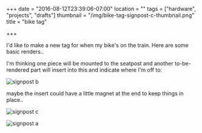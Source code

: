 +++
date = "2016-08-12T23:39:06-07:00"
location = ""
tags = ["hardware", "projects", "drafts"]
thumbnail = "/img/bike-tag-signpost-c-thumbnail.png"
title = "bike tag"

+++

I'd like to make a new tag for when my bike's on the train.
Here are some basic renders..

<!--more-->

I'm thinking one piece will be mounted to the seatpost and
another to-be-rendered part will insert into this and indicate where I'm off to:

![signpost b](/img/bike-tag-signpost-b.png)

maybe the insert could have a little magnet at the end to keep things in place..

![signpost c](/img/bike-tag-signpost-c.png)

![signpost a](/img/bike-tag-signpost-a.png)
